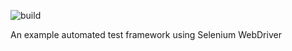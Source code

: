 ![build](https://github.com/markleeman/testframework_java/actions/workflows/maven.yml/badge.svg?branch=master)

An example automated test framework using Selenium WebDriver
